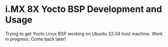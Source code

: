 # i.MX 8X Yocto BSP Development and Usage

Trying to get Yocto Linux BSP working on Ubuntu 22.04 host machine.
Work in progress. Come back later!